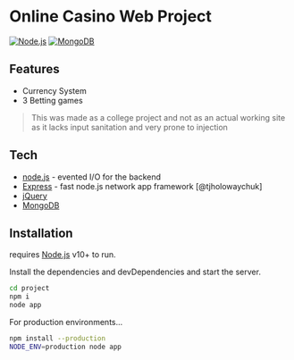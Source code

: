 # Online Casino Web Project

[![Node.js](https://nodejs.org/static/images/logo.svg)](https://nodejs.org/en)
[![MongoDB](https://upload.wikimedia.org/wikipedia/commons/thumb/9/93/MongoDB_Logo.svg/2560px-MongoDB_Logo.svg.png)](https://www.mongodb.com/)


## Features

- Currency System
- 3 Betting games

>This was made as a college project and not as an actual working site as it lacks input sanitation and very prone to injection

## Tech

- [node.js] - evented I/O for the backend
- [Express] - fast node.js network app framework [@tjholowaychuk]
- [jQuery]
- [MongoDB]

## Installation

requires [Node.js](https://nodejs.org/) v10+ to run.

Install the dependencies and devDependencies and start the server.

```sh
cd project
npm i
node app
```

For production environments...

```sh
npm install --production
NODE_ENV=production node app
```



   [markdown-it]: <https://github.com/markdown-it/markdown-it>
   [node.js]: <http://nodejs.org>
   [jQuery]: <http://jquery.com>
   [express]: <http://expressjs.com>
   [MongoDB]: <https://www.mongodb.com/>

